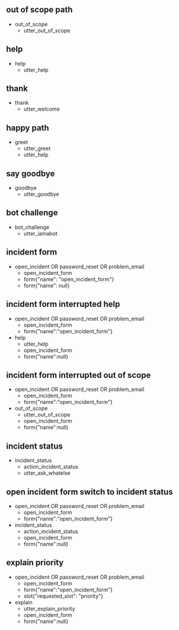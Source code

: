 ## out of scope path
* out_of_scope
  - utter_out_of_scope

## help
* help
  - utter_help

## thank
* thank
  - utter_welcome

## happy path
* greet
  - utter_greet
  - utter_help

## say goodbye
* goodbye
  - utter_goodbye

## bot challenge
* bot_challenge
  - utter_iamabot

## incident form
* open_incident OR password_reset OR problem_email
    - open_incident_form
    - form{"name": "open_incident_form"}
    - form{"name": null}

## incident form interrupted help
* open_incident OR password_reset OR problem_email
    - open_incident_form
    - form{"name":"open_incident_form"}
* help
    - utter_help
    - open_incident_form
    - form{"name":null}

## incident form interrupted out of scope
* open_incident OR password_reset OR problem_email
    - open_incident_form
    - form{"name":"open_incident_form"}
* out_of_scope
    - utter_out_of_scope
    - open_incident_form
    - form{"name":null}

## incident status
* incident_status
    - action_incident_status
    - utter_ask_whatelse

## open incident form switch to incident status
* open_incident OR password_reset OR problem_email
    - open_incident_form
    - form{"name":"open_incident_form"}
* incident_status
    - action_incident_status
    - open_incident_form
    - form{"name":null}

## explain priority
* open_incident OR password_reset OR problem_email
    - open_incident_form
    - form{"name":"open_incident_form"}
    - slot{"requested_slot": "priority"}
* explain
    - utter_explain_priority
    - open_incident_form
    - form{"name":null}
